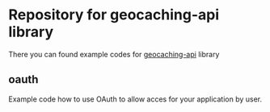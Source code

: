 Repository for geocaching-api library
=====================================

There you can found example codes for [geocaching-api] library

oauth
-----
Example code how to use OAuth to allow acces for your application by user. 

[geocaching-api]: https://github.com/arcao/geocaching-api
